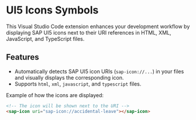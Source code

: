 # UI5 Icons Symbols

This Visual Studio Code extension enhances your development workflow by displaying SAP UI5 icons next to their URI references in HTML, XML, JavaScript, and TypeScript files.

## Features

- Automatically detects SAP UI5 icon URIs (`sap-icon://...`) in your files and visually displays the corresponding icon.
- Supports `html`, `xml`, `javascript`, and `typescript` files.
  
Example of how the icons are displayed:

```html
<!-- The icon will be shown next to the URI -->
<sap-icon uri="sap-icon://accidental-leave"></sap-icon>
